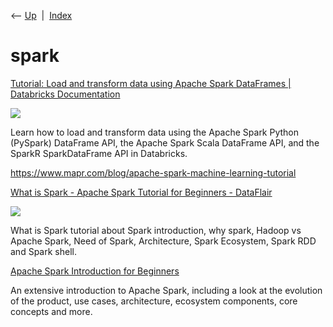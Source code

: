 <div class="nav">

⟵ [Up](index.html)  \|  [Index](index.html)

</div>

# spark

<div class="cards">

<div class="card">

<div class="card-title">

[Tutorial: Load and transform data using Apache Spark DataFrames \|
Databricks
Documentation](https://docs.databricks.com/aws/en/getting-started/dataframes)

</div>

<div class="card-image">

[![](https://docs.databricks.com/aws/en/img/og-image.png)](https://docs.databricks.com/aws/en/getting-started/dataframes)

</div>

Learn how to load and transform data using the Apache Spark Python
(PySpark) DataFrame API, the Apache Spark Scala DataFrame API, and the
SparkR SparkDataFrame API in Databricks.

</div>

<div class="card">

<div class="card-title">

<https://www.mapr.com/blog/apache-spark-machine-learning-tutorial>

</div>

</div>

<div class="card">

<div class="card-title">

[What is Spark - Apache Spark Tutorial for Beginners -
DataFlair](https://data-flair.training/blogs/what-is-spark)

</div>

<div class="card-image">

[![](https://data-flair.training/blogs/wp-content/uploads/sites/2/2016/09/Spark-Tutorial-for-Beginners-01.jpg)](https://data-flair.training/blogs/what-is-spark)

</div>

What is Spark tutorial about Spark introduction, why spark, Hadoop vs
Apache Spark, Need of Spark, Architecture, Spark Ecosystem, Spark RDD
and Spark shell.

</div>

<div class="card">

<div class="card-title">

[Apache Spark Introduction for
Beginners](https://www.kdnuggets.com/2018/10/apache-spark-introduction-beginners.html)

</div>

An extensive introduction to Apache Spark, including a look at the
evolution of the product, use cases, architecture, ecosystem components,
core concepts and more.

</div>

</div>
